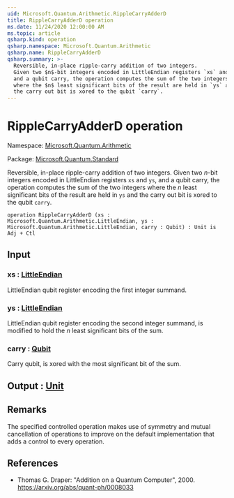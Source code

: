 ```yaml
---
uid: Microsoft.Quantum.Arithmetic.RippleCarryAdderD
title: RippleCarryAdderD operation
ms.date: 11/24/2020 12:00:00 AM
ms.topic: article
qsharp.kind: operation
qsharp.namespace: Microsoft.Quantum.Arithmetic
qsharp.name: RippleCarryAdderD
qsharp.summary: >-
  Reversible, in-place ripple-carry addition of two integers.
  Given two $n$-bit integers encoded in LittleEndian registers `xs` and `ys`,
  and a qubit carry, the operation computes the sum of the two integers
  where the $n$ least significant bits of the result are held in `ys` and
  the carry out bit is xored to the qubit `carry`.
---
```


# RippleCarryAdderD operation

Namespace: [Microsoft.Quantum.Arithmetic](xref:Microsoft.Quantum.Arithmetic)

Package: [Microsoft.Quantum.Standard](https://nuget.org/packages/Microsoft.Quantum.Standard)


Reversible, in-place ripple-carry addition of two integers.Given two $n$-bit integers encoded in LittleEndian registers `xs` and `ys`,and a qubit carry, the operation computes the sum of the two integerswhere the $n$ least significant bits of the result are held in `ys` andthe carry out bit is xored to the qubit `carry`.

```qsharp
operation RippleCarryAdderD (xs : Microsoft.Quantum.Arithmetic.LittleEndian, ys : Microsoft.Quantum.Arithmetic.LittleEndian, carry : Qubit) : Unit is Adj + Ctl
```


## Input

### xs : [LittleEndian](xref:Microsoft.Quantum.Arithmetic.LittleEndian)

LittleEndian qubit register encoding the first integer summand.


### ys : [LittleEndian](xref:Microsoft.Quantum.Arithmetic.LittleEndian)

LittleEndian qubit register encoding the second integer summand, ismodified to hold the $n$ least significant bits of the sum.


### carry : [Qubit](xref:microsoft.quantum.lang-ref.qubit)

Carry qubit, is xored with the most significant bit of the sum.



## Output : [Unit](xref:microsoft.quantum.lang-ref.unit)



## Remarks

The specified controlled operation makes use of symmetry and mutualcancellation of operations to improve on the default implementationthat adds a control to every operation.

## References

- Thomas G. Draper: "Addition on a Quantum Computer", 2000.  https://arxiv.org/abs/quant-ph/0008033